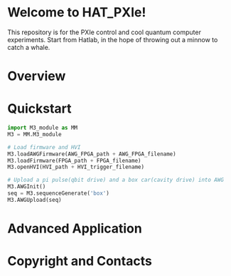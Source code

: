 # Welcome to HAT_PXIe!
This repository is for the PXIe control and cool quantum computer experiments. Start from Hatlab, in the hope of throwing out a minnow to catch a whale.

# Overview

# Quickstart
```python
import M3_module as MM
M3 = MM.M3_module

# Load firmware and HVI
M3.loadAWGFirmware(AWG_FPGA_path + AWG_FPGA_filename)
M3.loadFirmware(FPGA_path + FPGA_filename)
M3.openHVI(HVI_path + HVI_trigger_filename)
```
```python
# Upload a pi pulse(qbit drive) and a box car(cavity drive) into AWG
M3.AWGInit()
seq = M3.sequenceGenerate('box')
M3.AWGUpload(seq)
```

# Advanced Application

# Copyright and Contacts

